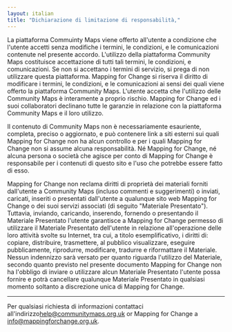 ```yaml
---
layout: italian
title: "Dichiarazione di limitazione di responsabilità,"
---
```


La piattaforma Commuinty Maps viene offerto all'utente a condizione che l'utente accetti senza modifiche i termini, le condizioni, e le comunicazioni contenute nel presente accordo. L'utilizzo della piattaforma Community Maps costituisce accettazione di tutti tali termini, le condizioni, e comunicazioni. Se non si accettano i termini di servizio, si prega di non utilizzare questa piattaforma. Mapping for Change si riserva il diritto di modificare i termini, le condizioni, e le comunicazioni ai sensi dei quali viene offerto la piattaforma Community Maps. L'utente accetta che l'utilizzo delle Community Maps è interamente a proprio rischio. Mapping for Change ed i suoi collaboratori declinano tutte le garanzie in relazione con la piattaforma Community Maps e il loro utilizzo.

Il contenuto di Community Maps non è necessariamente esauriente, completa, preciso o aggiornato, e può contenere link a siti esterni sui quali Mapping for Change non ha alcun controllo e per i quali Mapping for Change non si assume alcuna responsabilità. Né Mapping for Change, né alcuna persona o società che agisce per conto di Mapping for Change è responsabile per i contenuti di questo sito e l'uso che potrebbe essere fatto di esso.

Mapping for Change non reclama diritti di proprietà dei materiali forniti dall'utente a Community Maps (incluso commenti e suggerimenti) o inviati, caricati, inseriti o presentati dall'utente a qualunque sito web Mapping for Change o dei suoi servizi associati (di seguito "Materiale Presentato"). Tuttavia, inviando, caricando, inserendo, fornendo o presentando il Materiale Presentato l'utente garantisce a Mapping for Change permesso di utilizzare il Materiale Presentato dell'utente in relazione all'operazione delle loro attività svolte su Internet, tra cui, a titolo esemplificativo, i diritti di: copiare, distribuire, trasmettere, al pubblico visualizzare, eseguire pubblicamente, riprodurre, modificare, tradurre e riformattare il Materiale. Nessun indennizzo sarà versato per quanto riguarda l'utilizzo del Materiale, secondo quanto previsto nel presente documento Mapping for Change non ha l'obbligo di inviare o utilizzare alcun Materiale Presentato l'utente possa fornire e potrà cancellare qualunque Materiale Presentato in qualsiasi momento soltanto a discrezione unica di Mapping for Change.

---

Per qualsiasi richiesta di informazioni contattaci all'indirizzo[help@communitymaps.org.uk](mailto:help@communitymaps.org.uk) or Mapping for Change a [info@mappingforchange.org.uk](mailto:info@mappingforchange.org.uk).
